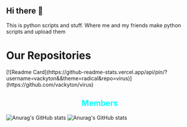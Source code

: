 ## Hi there 👋

This is python scripts and stuff. Where me and my friends make python scripts and upload them

<h1>Our Repositories</h1>
[![Readme Card](https://github-readme-stats.vercel.app/api/pin/?username=vackyton&&theme=radical&repo=virus)](https://github.com/vackyton/virus)

<h2 style = "text-align:center;color:aqua;">Members</h2>

![Anurag's GitHub stats](https://github-readme-stats.vercel.app/api?username=vackyton&theme=radical&show_icons=true)
![Anurag's GitHub stats](https://github-readme-stats.vercel.app/api?username=bigboytaco&theme=radical&show_icons=true)
